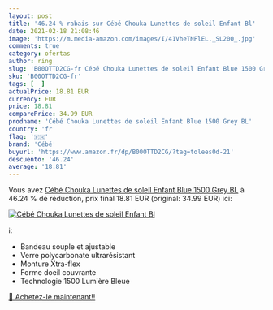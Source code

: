 ```yaml
---
layout: post
title: '46.24 % rabais sur Cébé Chouka Lunettes de soleil Enfant Bl'
date: 2021-02-18 21:08:46
image: 'https://m.media-amazon.com/images/I/41VheTNPlEL._SL200_.jpg'
comments: true
category: ofertas
author: ring
slug: 'B00OTTD2CG-fr Cébé Chouka Lunettes de soleil Enfant Blue 1500 Grey BL'
sku: 'B00OTTD2CG-fr'
tags: [  ]
actualPrice: 18.81 EUR
currency: EUR
price: 18.81
comparePrice: 34.99 EUR
prodname: 'Cébé Chouka Lunettes de soleil Enfant Blue 1500 Grey BL'
country: 'fr'
flag: '🇫🇷'
brand: 'Cébé'
buyurl: 'https://www.amazon.fr/dp/B00OTTD2CG/?tag=tolees0d-21'
descuento: '46.24'
average: '18.81'
---
```


Vous avez [Cébé Chouka Lunettes de soleil Enfant Blue 1500 Grey BL](https://www.amazon.fr/dp/B00OTTD2CG/?tag=tolees0d-21)  à  46.24 % de réduction, prix final  18.81 EUR (original: 34.99 EUR) ici:

[![Cébé Chouka Lunettes de soleil Enfant Bl](https://m.media-amazon.com/images/I/41VheTNPlEL._SL200_.jpg)](https://www.amazon.fr/dp/B00OTTD2CG/?tag=tolees0d-21)

ℹ️:

- Bandeau souple et ajustable
- Verre polycarbonate ultrarésistant
- Monture Xtra-flex
- Forme doeil couvrante
- Technologie 1500 Lumière Bleue

[🛒 Achetez-le maintenant!!](https://www.amazon.fr/dp/B00OTTD2CG/?tag=tolees0d-21)
